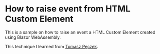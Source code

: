 # How to raise event from HTML Custom Element 

This is a sample on how to raise an event a HTML Custom Element created using Blazor WebAssembly.

This technique I learned from [Tomasz Pęczek](https://www.tpeczek.com/2022/09/micro-frontends-in-action-with-aspnet.html).
